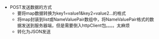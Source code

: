 
* POST发送数据的方式
	* 要将map数据转换为key1=value1&key2=value2...的格式
	* 将map封装到list<NameValuePair>或NameValuePair数组中，将NameValuePair格式的数据发送到服务器端，但是需要倒入httpClient包。。。。太麻烦
	* 转化为JSON发送
